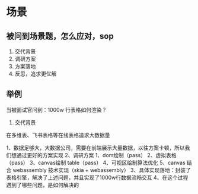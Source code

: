 # 场景

## 被问到场景题，怎么应对，sop

1. 交代背景
2. 调研方案
3. 方案落地
4. 反思，追求更优解

## 举例

当被面试官问到：1000w 行表格如何渲染？

1. 交代背景

在多维表、飞书表格等在线表格追求大数据量

1、数据足够大，大数据公司，需要在前端展示大量数据，以往方案卡顿，所以我们想通过更好的方案实现
2、调研方案
    1、dom绘制（pass）
    2、虚拟表格（pass）
    3、canvas绘制 table（pass）
    4、可视区绘制算法优化
    5、canvas 结合 webassembly 技术实现（skia + webassembly）
3、具体实现落地：封装了表格引擎，解决了上述问题，并且实现了1000w行数据流畅交互
4、在这个过程遇到了哪些问题，是如何解决的